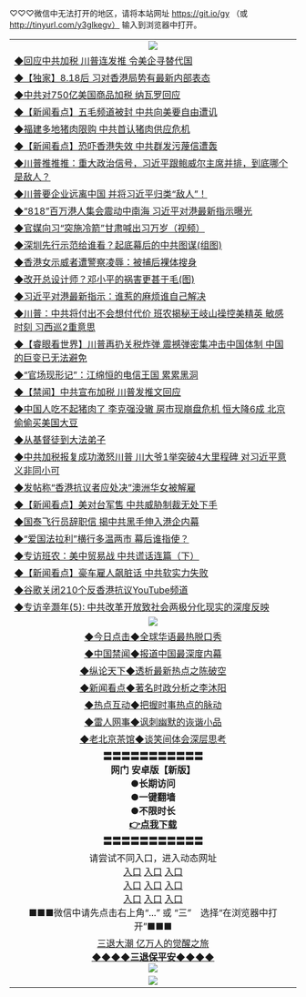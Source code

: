 
♡♡♡微信中无法打开的地区，请将本站网址 https://git.io/gy （或 http://tinyurl.com/y3glkegv） 输入到浏览器中打开。 

<table>
   <tr>
    <td align=center><img src="https://github.com/gyhhx/image-upload/blob/master/title1.jpg" /></td>
  </tr>
   <tr>
<td align=left>
<a href="https://g9v8t8z4.stackpathcdn.com/oo.aspx?name=c1066510&key=tvurxxlgoqbampcg&from=gy">◆回应中共加税 川普连发推 令美企寻替代国</a><br/></td>
  </tr>
  <tr>
<td align=left>
<a href="https://g9v8t8z4.stackpathcdn.com/oo.aspx?name=https://www.epochtimes.com/gb/19/8/23/n11471684.htm&key=tvurxxlgoqbampcg&from=gy">◆【独家】8.18后 习对香港局势有最新内部表态</a><br/></td>
 </tr>
  <tr>
<td align=left>
<a href="https://g9v8t8z4.stackpathcdn.com/oo.aspx?name=c1066483&key=tvurxxlgoqbampcg&from=gy">◆中共对750亿美国商品加税 纳瓦罗回应</a><br/></td>
 </tr>
   <tr>
<td align=left>
<a href="https://g9v8t8z4.stackpathcdn.com/oo.aspx?name=c1066522&key=tvurxxlgoqbampcg&from=gy">◆【新闻看点】五毛频道被封 中共向美要自由遭讥</a><br/></td>
   </tr> 
  <tr>
<td align=left>
<a href="https://g9v8t8z4.stackpathcdn.com/oo.aspx?name=c1066512&key=tvurxxlgoqbampcg&from=gy">◆福建多地猪肉限购 中共首认猪肉供应危机</a><br/></td>
  </tr> 
 <tr>
<td align=left>
<a href="https://g9v8t8z4.stackpathcdn.com/oo.aspx?name=c1066521&key=tvurxxlgoqbampcg&from=gy">◆【新闻看点】恐吓香港失效 中共群发污蔑信遭轰</a><br/>
</td>
   </tr>
 <tr>
<td align=left>
<a href="https://g9v8t8z4.stackpathcdn.com/oo.aspx?name=http://www.soundofhope.org/gb/2019/08/23/n3128267.html&key=tvurxxlgoqbampcg&from=gy">◆川普推推推：重大政治信号，习近平跟鲍威尔主席并排，到底哪个是敌人？</a><br/></td>
  </tr>
  <tr>
<td align=left>
<a href="https://g9v8t8z4.stackpathcdn.com/oo.aspx?name=http://www.soundofhope.org/gb/2019/08/23/n3127694.html&key=tvurxxlgoqbampcg&from=gy">◆川普要企业远离中国 并将习近平归类“敌人”！</a><br/></td>
 </tr>
   <tr>
<td align=left>
<a href="https://g9v8t8z4.stackpathcdn.com/oo.aspx?name=http://www.soundofhope.org/gb/2019/08/23/n3128378.html&key=tvurxxlgoqbampcg&from=gy">◆“818”百万港人集会震动中南海 习近平对港最新指示曝光</a><br/>
</td>
   </tr>
 <tr>
<td align=left>
<a href="https://g9v8t8z4.stackpathcdn.com/oo.aspx?name=http://www.ntdtv.com/gb/2019/08/24/a102650487.html&key=tvurxxlgoqbampcg&from=gy">◆官媒向习“突施冷箭”甘肃喊出习万岁（视频）</a><br/></td>
  </tr>
  <tr>
<td align=left>
<a href="https://g9v8t8z4.stackpathcdn.com/oo.aspx?name=http://www.secretchina.com/news/gb/2019/08/23/904598.html&key=tvurxxlgoqbampcg&from=gy">◆深圳先行示范给谁看？起底幕后的中共图谋(组图)</a><br/></td>
 </tr>
  <tr>
<td align=left>
<a href="https://g9v8t8z4.stackpathcdn.com/oo.aspx?name=c1066426&key=tvurxxlgoqbampcg&from=gy">◆香港女示威者遭警察凌辱：被捕后裸体搜身</a><br/></td>
 </tr>
   <tr>
<td align=left>
<a href="https://g9v8t8z4.stackpathcdn.com/oo.aspx?name=http://www.secretchina.com/news/gb/2019/08/24/904785.html&key=tvurxxlgoqbampcg&from=gy">◆改开总设计师？邓小平的祸害更甚于毛(图)</a><br/></td>
   </tr> 
  <tr>
<td align=left>
<a href="https://g9v8t8z4.stackpathcdn.com/oo.aspx?name=c1066343&key=tvurxxlgoqbampcg&from=gy">◆习近平对港最新指示：谁惹的麻烦谁自己解决</a><br/></td>
  </tr> 
 <tr>
<td align=left>
<a href="https://g9v8t8z4.stackpathcdn.com/oo.aspx?name=c1066465&key=tvurxxlgoqbampcg&from=gy">◆川普：中共将付出不会想付代价 班农揭秘王岐山操控美精英 敏感时刻 习西巡2重意思</a><br/>
</td>
   </tr>
 <tr>
<td align=left>
<a href="https://g9v8t8z4.stackpathcdn.com/oo.aspx?name=c1066594&key=tvurxxlgoqbampcg&from=gy">◆【睿眼看世界】川普再扔关税炸弹 震撼弹密集冲击中国体制 中国的巨变已无法避免</a><br/>
</td>
   </tr>
 <tr>
<td align=left>
<a href="https://g9v8t8z4.stackpathcdn.com/oo.aspx?name=c1066565&key=tvurxxlgoqbampcg&from=gy">◆“官场现形记”：江绵恒的电信王国 累累黑洞</a><br/></td>
  </tr>
  <tr>
<td align=left>
<a href="https://g9v8t8z4.stackpathcdn.com/oo.aspx?name=c1066550&key=tvurxxlgoqbampcg&from=gy">◆【禁闻】中共宣布加税 川普发推文回应</a><br/></td>
 </tr>
   <tr>
<td align=left>
<a href="https://g9v8t8z4.stackpathcdn.com/oo.aspx?name=c1066466&key=tvurxxlgoqbampcg&from=gy">◆中国人吃不起猪肉了 李克强没辙 房市现崩盘危机 恒大降6成 北京偷偷买美国大豆</a><br/>
</td>
   </tr>
 <tr>
<td align=left>
<a href="https://g9v8t8z4.stackpathcdn.com/oo.aspx?name=c816702_6_6&key=tvurxxlgoqbampcg&from=gy">◆从基督徒到大法弟子</a><br/>
</td>
</tr> 
<tr>
<td align=left>
<a href="https://g9v8t8z4.stackpathcdn.com/oo.aspx?name=c1066619&key=tvurxxlgoqbampcg&from=gy">◆中共加税报复成功激怒川普 川大爷1举突破4大里程碑 对习近平意义非同小可</a><br/>
</td>       
</tr> 
   <tr>
<td align=left>
<a href="https://g9v8t8z4.stackpathcdn.com/oo.aspx?name=c1066190&key=tvurxxlgoqbampcg&from=gy">◆发帖称“香港抗议者应处决”澳洲华女被解雇</a><br/></td>
  </tr>
  <tr>
<td align=left>
<a href="https://g9v8t8z4.stackpathcdn.com/oo.aspx?name=c1066207&key=tvurxxlgoqbampcg&from=gy">◆【新闻看点】美对台军售 中共威胁制裁无处下手</a><br/></td>
 </tr>
  <tr>
<td align=left>
<a href="https://g9v8t8z4.stackpathcdn.com/oo.aspx?name=c1066208&key=tvurxxlgoqbampcg&from=gy">◆国泰飞行员辞职信 揭中共黑手伸入港企内幕</a><br/></td>
 </tr>
   <tr>
<td align=left>
<a href="https://g9v8t8z4.stackpathcdn.com/oo.aspx?name=c1066174&key=tvurxxlgoqbampcg&from=gy">◆“爱国法拉利”横行多温两市 幕后谁指使？</a><br/></td>
   </tr> 
  <tr>
<td align=left>
<a href="https://g9v8t8z4.stackpathcdn.com/oo.aspx?name=c1066177&key=tvurxxlgoqbampcg&from=gy">◆专访班农：美中贸易战 中共谎话连篇（下）</a><br/></td>
  </tr> 
 <tr>
<td align=left>
<a href="https://g9v8t8z4.stackpathcdn.com/oo.aspx?name=c1066238&key=tvurxxlgoqbampcg&from=gy">◆【新闻看点】豪车雇人飙脏话 中共软实力失败</a><br/>
</td>
   </tr>
 <tr>
<td align=left>
<a href="https://g9v8t8z4.stackpathcdn.com/oo.aspx?name=c1066244&key=tvurxxlgoqbampcg&from=gy">◆谷歌关闭210个反香港抗议YouTube频道</a><br/></td>
  </tr>
  <tr>
<td align=left>
<a href="https://g9v8t8z4.stackpathcdn.com/oo.aspx?name=c1066178&key=tvurxxlgoqbampcg&from=gy">◆专访辛灏年(5): 中共改革开放致社会两极分化现实的深度反映</a><br/></td>
 </tr>
  <tr>
    <td align=center><img src="https://github.com/gyhhx/image-upload/blob/master/shipin.jpg" /></td>
  </tr>
   <tr>
   <td align=center> 
<a href="https://xvery.li/oo.aspx?name=c816850&key=lvvdiyawanfwimxk&from=gy&tag=9877">◆今日点击◆全球华语最热脱口秀</a><br/>
    </td>
  </tr>
  <tr>
  <td align=center>
<a href="https://xvery.li/oo.aspx?name=c816860&key=lvvdiyawanfwimxk&from=gy&tag=99733110">◆中国禁闻◆报道中国最深度内幕</a><br/>
   </tr>
  <tr>
     <td align=center>
<a href="https://xvery.li/oo.aspx?name=c816855&key=lvvdiyawanfwimxk&from=gy&tag=997110">◆纵论天下◆透析最新热点之陈破空</a><br/>
   </tr>
   <tr>
      <td align=center>
<a href="https://xvery.li/oo.aspx?name=c838308&key=lvvdiyawanfwimxk&from=gy&tag=9973110">◆新闻看点◆著名时政分析之李沐阳</a><br/>
   </tr>
   <tr>
     <td align=center>
<a href="https://xvery.li/oo.aspx?name=c816852&key=lvvdiyawanfwimxk&from=gy&tag=9733110">◆热点互动◆把握时事热点的脉动</a><br/>
   </tr>
   <tr>
      <td align=center>
<a href="https://xvery.li/oo.aspx?name=c816694&key=lvvdiyawanfwimxk&from=gy&tag=93310">◆雷人网事◆讽刺幽默的诙谐小品</a><br/>
   </tr>
   <tr>
    <td align=center>
<a href="https://xvery.li/oo.aspx?name=c816650&key=lvvdiyawanfwimxk&from=gy&tag=9973110">◆老北京茶馆◆谈笑间体会深层思考</a><br/>
   </tr>
  <tr>
    <td align=center>
 <b>〓〓〓〓〓〓〓〓〓〓〓<br/>网门 安卓版【新版】<br/> ●长期访问<br/> ●一键翻墙<br/>  ●不限时长<br/> 
 <a href="https://share.weiyun.com/5RqCKCe">👉<b>点我下载</a><br/>〓〓〓〓〓〓〓〓〓〓〓<br/>
    </td>
    </tr>
   <tr>
    <td align=center>请尝试不同入口，进入动态网址<br/>
      <a href="https://s3.us-east-2.amazonaws.com/ogateo/show.htm">入口</a>
      <a href="https://s3.ca-central-1.amazonaws.com/ogatec/show.htm">入口</a>
      <a href="https://s3.ap-southeast-2.amazonaws.com/ogatey/show.htm">入口</a><br/>
      <a href="https://s3.ap-northeast-2.amazonaws.com/ogates/show.htm">入口</a>
      <a href="https://s3.eu-central-1.amazonaws.com/ogatef/show.htm">入口</a>
      <a href="https://s3.ap-south-1.amazonaws.com/ogatem/show.htm">入口</a><br/>
      <a href="https://s3-us-west-1.amazonaws.com/ogaten/show.htm">入口</a>
      <a href="https://s3.eu-west-2.amazonaws.com/ogatel/show.htm">入口</a>
      <a href="https://s3.ap-northeast-1.amazonaws.com/ogatet/show.htm">入口</a><br/>
      ■■■微信中请先点击右上角“...” 或 “三”　选择“在浏览器中打开”■■■<b><br/>
    </td>
  </tr>
  <tr>  
  <td align=center>
  <a href="http://ctbtfdoocixoa.global.ssl.fastly.net/oo.aspx?name=c894205&key=ofejcfaxcltk&from=gy&tag=9973110">三退大潮 亿万人的觉醒之旅</a><br/>
      <a href="http://ctbtfdoocixoa.global.ssl.fastly.net/oo.aspx?name=ogQuit.aspx&key=ofejcfaxcltk&from=gy"><b>◆◆◆◆三退保平安◆◆◆◆<br/></a>
      <img src="https://github.com/gyhhx/image-upload/blob/master/3t.jpg" /><br/>
      </td>
  </tr>
   <tr>
    <td align=center><img src="https://raw.githubusercontent.com/oGate2/Up/master/oGate_640.jpg"/></td>
  </tr>
</table>

